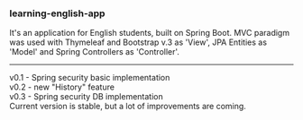 ### learning-english-app
It's an application for English students, built on Spring Boot.
MVC paradigm was used with Thymeleaf and Bootstrap v.3 as 'View', JPA Entities as 'Model' and Spring Controllers as 'Controller'.
<hr>
v0.1 - Spring security basic implementation
<br />
v0.2 - new "History" feature
<br />
v0.3 - Spring security DB implementation
<br />
Current version is stable, but a lot of improvements are coming.
